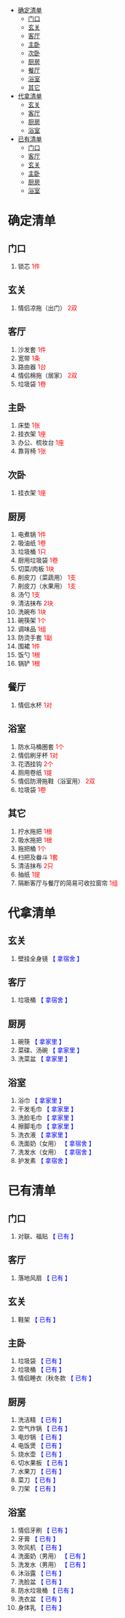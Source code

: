 <style>
red {
    color:red
}
bul {
    color:blue
}
</style>

<!-- TOC -->

- [确定清单](#%E7%A1%AE%E5%AE%9A%E6%B8%85%E5%8D%95)
    - [门口](#%E9%97%A8%E5%8F%A3)
    - [玄关](#%E7%8E%84%E5%85%B3)
    - [客厅](#%E5%AE%A2%E5%8E%85)
    - [主卧](#%E4%B8%BB%E5%8D%A7)
    - [次卧](#%E6%AC%A1%E5%8D%A7)
    - [厨房](#%E5%8E%A8%E6%88%BF)
    - [餐厅](#%E9%A4%90%E5%8E%85)
    - [浴室](#%E6%B5%B4%E5%AE%A4)
    - [其它](#%E5%85%B6%E5%AE%83)
- [代拿清单](#%E4%BB%A3%E6%8B%BF%E6%B8%85%E5%8D%95)
    - [玄关](#%E7%8E%84%E5%85%B3)
    - [客厅](#%E5%AE%A2%E5%8E%85)
    - [厨房](#%E5%8E%A8%E6%88%BF)
    - [浴室](#%E6%B5%B4%E5%AE%A4)
- [已有清单](#%E5%B7%B2%E6%9C%89%E6%B8%85%E5%8D%95)
    - [门口](#%E9%97%A8%E5%8F%A3)
    - [客厅](#%E5%AE%A2%E5%8E%85)
    - [玄关](#%E7%8E%84%E5%85%B3)
    - [主卧](#%E4%B8%BB%E5%8D%A7)
    - [厨房](#%E5%8E%A8%E6%88%BF)
    - [浴室](#%E6%B5%B4%E5%AE%A4)

<!-- /TOC -->

<div STYLE="page-break-after: always;"></div>

#   确定清单
##  门口
1. 锁芯 <red>1件</red>

##  玄关
1. 情侣凉拖（出门） <red>2双</red>

##  客厅
1. 沙发套 <red>1件</red>
2. 宽带 <red>1条</red>
3. 路由器 <red>1台</red>
4. 情侣棉拖（居家） <red>2双</red>
5. 垃圾袋 <red>1卷</red>

##  主卧
1. 床垫 <red>1张</red>
2. 挂衣架 <red>1座</red>
3. 办公、梳妆台 <red>1座</red>
4. 靠背椅 <red>1张</red>

##  次卧
1. 挂衣架 <red>1座</red>

##  厨房
1. 电煮锅 <red>1件</red>
2. 吸油纸 <red>1卷</red>
3. 垃圾桶 <red>1只</red>
4. 厨用垃圾袋 <red>1卷</red>
5. 切菜/肉板 <red>1块</red>
6. 削皮刀（菜蔬用） <red>1支</red>
7. 削皮刀（水果用） <red>1支</red>
8.  汤勺 <red>1支</red>
9.  清洁抹布 <red>2块</red>
10. 洗碗布 <red>1块</red>
11. 碗筷架 <red>1个</red>
12. 调味品 <red>1组</red>
13. 防烫手套 <red>1副</red>
14. 围裙 <red>1件</red>
15. 饭勺 <red>1根</red>
16. 锅铲 <red>1根</red>

##  餐厅
1. 情侣水杯 <red>1对</red>

##  浴室
1. 防水马桶圈套 <red>1个</red>
2. 情侣刷牙杯 <red>1对</red>
3. 花洒挂钩 <red>2个</red>
4. 厕用卷纸 <red>1提</red>
5. 情侣防滑拖鞋（浴室用） <red>2双</red>
6. 垃圾袋 <red>1卷</red>

##  其它
1. 拧水拖把 <red>1根</red>
2. 吸水拖把 <red>1根</red>
3. 拖把桶 <red>1个</red>
4. 扫把及畚斗 <red>1套</red>
5. 清洁抹布 <red>2只</red>
6. 抽纸 <red>1提</red>
7. 隔断客厅与餐厅的简易可收拉窗帘 <red>1组</red>

<div STYLE="page-break-after: always;"></div>

#   代拿清单
##  玄关
1. 壁挂全身镜 <bul>【 拿宿舍 】</bul>

##  客厅
1. 垃圾桶 <bul>【 拿宿舍 】</bul>

##  厨房
1. 碗筷 <bul>【 拿家里 】</bul>
2. 菜碟、汤碗 <bul>【 拿家里 】</bul>
3. 洗菜盆 <bul>【 拿家里 】</bul>

##  浴室
1. 浴巾 <bul>【 拿家里 】</bul>
2. 干发毛巾 <bul>【 拿家里 】</bul>
3. 洗脸毛巾 <bul>【 拿家里 】</bul>
4. 擦脚毛巾 <bul>【 拿家里 】</bul>
5. 洗衣液 <bul>【 拿家里 】</bul>
6. 洗面奶（女用） <bul>【 拿宿舍 】</bul>
7. 洗发水（女用） <bul>【 拿宿舍 】</bul>
8. 护发素 <bul>【 拿宿舍 】</bul>

<div STYLE="page-break-after: always;"></div>

#   已有清单
## 门口
1. 对联、福贴 <bul>【 已有 】</bul>

##  客厅
1. 落地风扇 <bul>【 已有 】</bul>

##  玄关
1. 鞋架 <bul>【 已有 】</bul>

##  主卧
1. 垃圾袋 <bul>【 已有 】</bul>
2. 垃圾桶 <bul>【 已有 】</bul>
3. 情侣睡衣（秋冬款 <bul>【 已有 】</bul>

##  厨房
1. 洗洁精 <bul>【 已有 】</bul>
2. 空气炸锅 <bul>【 已有 】</bul>
2. 电炒锅 <bul>【 已有 】</bul>
3. 电饭煲 <bul>【 已有 】</bul>
4. 烧水壶 <bul>【 已有 】</bul>
5. 切水果板 <bul>【 已有 】</bul>
6. 水果刀 <bul>【 已有 】</bul>
7. 菜刀 <bul>【 已有 】</bul>
8. 刀架 <bul>【 已有 】</bul>

##  浴室
1. 情侣牙刷 <bul>【 已有 】</bul>
2. 牙膏 <bul>【 已有 】</bul>
3. 吹风机 <bul>【 已有 】</bul>
4. 洗面奶（男用） <bul>【 已有 】</bul>
5. 洗发水（男用） <bul>【 已有 】</bul>
6. 沐浴露 <bul>【 已有 】</bul>
7. 洗脸盆 <bul>【 已有 】</bul>
8. 防水垃圾桶 <bul>【 已有 】</bul>
9. 洗衣盆 <bul>【 已有 】</bul>
10. 身体乳 <bul>【 已有 】</bul>